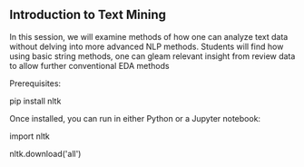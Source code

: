 ## Introduction to Text Mining

In this session, we will examine methods of how one can analyze text data without delving into more advanced NLP methods. Students will find how using basic string methods, one can gleam relevant insight from review data to allow further conventional EDA methods


Prerequisites:


pip install nltk



Once installed, you can run in either Python or a Jupyter notebook:



import nltk


nltk.download('all')
